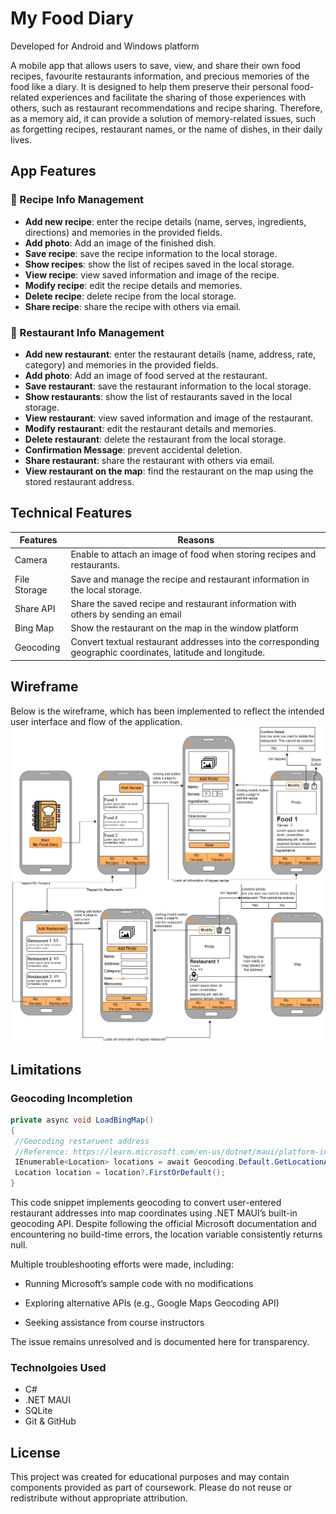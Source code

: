 # My Food Diary 
Developed for Android and Windows platform

A mobile app that allows users to save, view, and share their own food recipes, favourite restaurants information, and precious memories of the food like a diary. It is designed to help them preserve their personal food-related experiences and facilitate the sharing of those experiences with others, such as restaurant recommendations and recipe sharing. Therefore, as a memory aid, it can provide a solution of memory-related issues, such as forgetting recipes, restaurant names, or the name of dishes, in their daily lives.

## App Features
### 🧾 Recipe Info Management
  * **Add new recipe**: enter the recipe details (name, serves, ingredients, directions) and memories in the provided fields.
  * **Add photo**: Add an image of the finished dish.
  * **Save recipe**: save the recipe information to the local storage.
  * **Show recipes**: show the list of recipes saved in the local storage.
  * **View recipe**: view saved information and image of the recipe.
  * **Modify recipe**: edit the recipe details and memories.
  * **Delete recipe**: delete recipe from the local storage. 
  * **Share recipe**: share the recipe with others via email.

 ### 🍴 Restaurant Info Management
  * **Add new restaurant**: enter the restaurant details (name, address, rate, category) and memories in the provided fields.
  * **Add photo**: Add an image of food served at the restaurant.
  * **Save restaurant**: save the restaurant information to the local storage.
  * **Show restaurants**: show the list of restaurants saved in the local storage.
  * **View restaurant**: view saved information and image of the restaurant.
  * **Modify restaurant**: edit the restaurant details and memories.
  * **Delete restaurant**: delete the restaurant from the local storage. 
  * **Confirmation Message**: prevent accidental deletion.
  * **Share restaurant**: share the restaurant with others via email.
  * **View restaurant on the map**: find the restaurant on the map using the stored restaurant address.

## Technical Features
Features|Reasons
---|---|
Camera|Enable to attach an image of food when storing recipes and restaurants.|
File Storage|Save and manage the recipe and restaurant information in the local storage.|
Share API|Share the saved recipe and restaurant information with others by sending an email|
Bing Map|Show the restaurant on the map in the window platform|
Geocoding|Convert textual restaurant addresses into the corresponding geographic coordinates, latitude and longitude.|


## Wireframe
Below is the wireframe, which has been implemented to reflect the intended user interface and flow of the application.
![Wireframe of My Food Diary](images/UpdatedWireframe.jpg)

## Limitations
### Geocoding Incompletion
```csharp
private async void LoadBingMap()
{
 //Geocoding restaruent address
 //Reference: https://learn.microsoft.com/en-us/dotnet/maui/platform-integration/device/geocoding?view=net-maui-8.0&tabs=windows
 IEnumerable<Location> locations = await Geocoding.Default.GetLocationAsync(_address);
 Location location = location?.FirstOrDefault();
}
```
This code snippet implements geocoding to convert user-entered restaurant addresses into map coordinates using .NET MAUI’s built-in geocoding API. Despite following the official Microsoft documentation and encountering no build-time errors, the location variable consistently returns null.

Multiple troubleshooting efforts were made, including:

* Running Microsoft’s sample code with no modifications

* Exploring alternative APIs (e.g., Google Maps Geocoding API)

* Seeking assistance from course instructors

The issue remains unresolved and is documented here for transparency. 

### Technolgoies Used
* C#
* .NET MAUI
* SQLite 
* Git & GitHub 

## License

This project was created for educational purposes and may contain components provided as part of coursework. Please do not reuse or redistribute without appropriate attribution.
